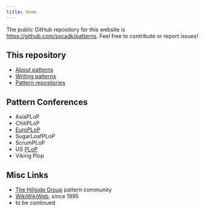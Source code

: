 ```yaml
---
title: Home
---
```


The public GitHub repository for this website is <https://github.com/socadk/patterns>. Feel free to contribute or report issues!

## This repository

* [About patterns](./about)
* [Writing patterns](./writing)
* [Pattern repositories](./repositories)

## Pattern Conferences 

* AsiaPLoP
* ChiliPLoP
* [EuroPLoP](./conferences/EuroPLoP/)
* SugarLoafPLoP
* ScrumPLoP
* US [PLoP](./conferences/PLoP/)
* Viking Plop

## Misc Links

* [The Hillside Group](https://hillside.net/) pattern community
* [WikiWikiWeb](https://wiki.c2.com/), since 1995 <!-- PPP: <http://c2.com/ppr/> -->
* to be continued

